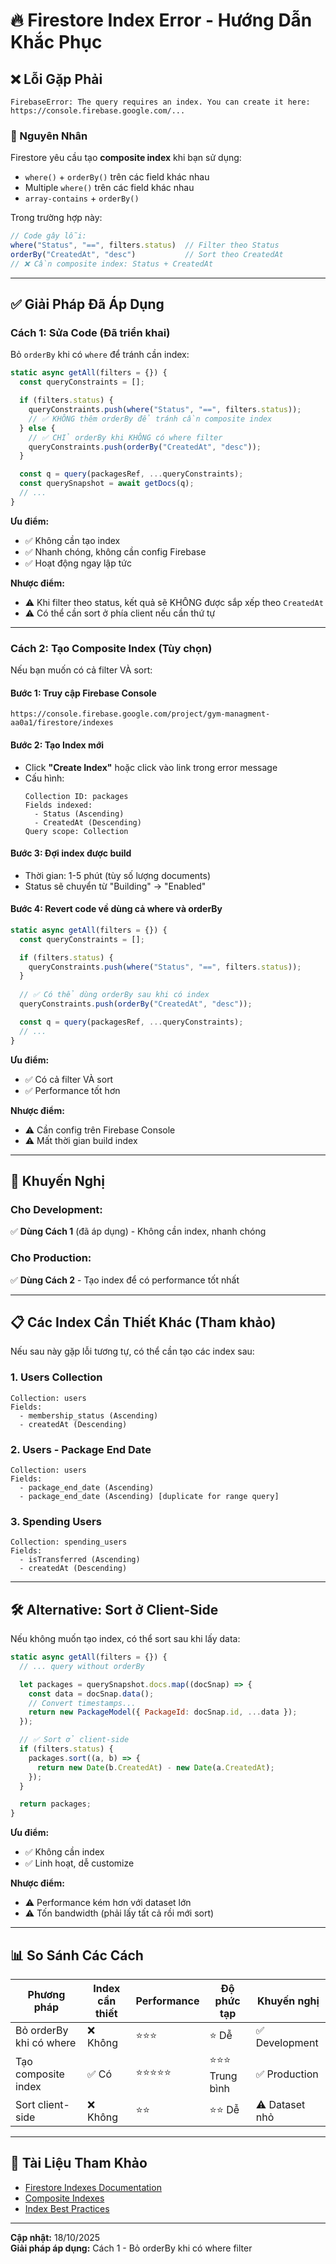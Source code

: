 # 🔥 Firestore Index Error - Hướng Dẫn Khắc Phục

## ❌ Lỗi Gặp Phải

```
FirebaseError: The query requires an index. You can create it here: https://console.firebase.google.com/...
```

### 📝 Nguyên Nhân

Firestore yêu cầu tạo **composite index** khi bạn sử dụng:
- `where()` + `orderBy()` trên các field khác nhau
- Multiple `where()` trên các field khác nhau
- `array-contains` + `orderBy()`

Trong trường hợp này:
```javascript
// Code gây lỗi:
where("Status", "==", filters.status)  // Filter theo Status
orderBy("CreatedAt", "desc")           // Sort theo CreatedAt
// ❌ Cần composite index: Status + CreatedAt
```

---

## ✅ Giải Pháp Đã Áp Dụng

### **Cách 1: Sửa Code (Đã triển khai)**

Bỏ `orderBy` khi có `where` để tránh cần index:

```javascript
static async getAll(filters = {}) {
  const queryConstraints = [];

  if (filters.status) {
    queryConstraints.push(where("Status", "==", filters.status));
    // ✅ KHÔNG thêm orderBy để tránh cần composite index
  } else {
    // ✅ CHỈ orderBy khi KHÔNG có where filter
    queryConstraints.push(orderBy("CreatedAt", "desc"));
  }

  const q = query(packagesRef, ...queryConstraints);
  const querySnapshot = await getDocs(q);
  // ...
}
```

**Ưu điểm:**
- ✅ Không cần tạo index
- ✅ Nhanh chóng, không cần config Firebase
- ✅ Hoạt động ngay lập tức

**Nhược điểm:**
- ⚠️ Khi filter theo status, kết quả sẽ KHÔNG được sắp xếp theo `CreatedAt`
- ⚠️ Có thể cần sort ở phía client nếu cần thứ tự

---

### **Cách 2: Tạo Composite Index (Tùy chọn)**

Nếu bạn muốn có cả filter VÀ sort:

#### Bước 1: Truy cập Firebase Console
```
https://console.firebase.google.com/project/gym-managment-aa0a1/firestore/indexes
```

#### Bước 2: Tạo Index mới
- Click **"Create Index"** hoặc click vào link trong error message
- Cấu hình:
  ```
  Collection ID: packages
  Fields indexed:
    - Status (Ascending)
    - CreatedAt (Descending)
  Query scope: Collection
  ```

#### Bước 3: Đợi index được build
- Thời gian: 1-5 phút (tùy số lượng documents)
- Status sẽ chuyển từ "Building" → "Enabled"

#### Bước 4: Revert code về dùng cả where và orderBy
```javascript
static async getAll(filters = {}) {
  const queryConstraints = [];

  if (filters.status) {
    queryConstraints.push(where("Status", "==", filters.status));
  }
  
  // ✅ Có thể dùng orderBy sau khi có index
  queryConstraints.push(orderBy("CreatedAt", "desc"));

  const q = query(packagesRef, ...queryConstraints);
  // ...
}
```

**Ưu điểm:**
- ✅ Có cả filter VÀ sort
- ✅ Performance tốt hơn

**Nhược điểm:**
- ⚠️ Cần config trên Firebase Console
- ⚠️ Mất thời gian build index

---

## 🎯 Khuyến Nghị

### Cho Development:
✅ **Dùng Cách 1** (đã áp dụng) - Không cần index, nhanh chóng

### Cho Production:
✅ **Dùng Cách 2** - Tạo index để có performance tốt nhất

---

## 📋 Các Index Cần Thiết Khác (Tham khảo)

Nếu sau này gặp lỗi tương tự, có thể cần tạo các index sau:

### 1. Users Collection
```
Collection: users
Fields:
  - membership_status (Ascending)
  - createdAt (Descending)
```

### 2. Users - Package End Date
```
Collection: users
Fields:
  - package_end_date (Ascending)
  - package_end_date (Ascending) [duplicate for range query]
```

### 3. Spending Users
```
Collection: spending_users
Fields:
  - isTransferred (Ascending)
  - createdAt (Descending)
```

---

## 🛠️ Alternative: Sort ở Client-Side

Nếu không muốn tạo index, có thể sort sau khi lấy data:

```javascript
static async getAll(filters = {}) {
  // ... query without orderBy

  let packages = querySnapshot.docs.map((docSnap) => {
    const data = docSnap.data();
    // Convert timestamps...
    return new PackageModel({ PackageId: docSnap.id, ...data });
  });

  // ✅ Sort ở client-side
  if (filters.status) {
    packages.sort((a, b) => {
      return new Date(b.CreatedAt) - new Date(a.CreatedAt);
    });
  }

  return packages;
}
```

**Ưu điểm:**
- ✅ Không cần index
- ✅ Linh hoạt, dễ customize

**Nhược điểm:**
- ⚠️ Performance kém hơn với dataset lớn
- ⚠️ Tốn bandwidth (phải lấy tất cả rồi mới sort)

---

## 📊 So Sánh Các Cách

| Phương pháp | Index cần thiết | Performance | Độ phức tạp | Khuyến nghị |
|-------------|----------------|-------------|-------------|-------------|
| Bỏ orderBy khi có where | ❌ Không | ⭐⭐⭐ | ⭐ Dễ | ✅ Development |
| Tạo composite index | ✅ Có | ⭐⭐⭐⭐⭐ | ⭐⭐⭐ Trung bình | ✅ Production |
| Sort client-side | ❌ Không | ⭐⭐ | ⭐⭐ Dễ | ⚠️ Dataset nhỏ |

---

## 🔗 Tài Liệu Tham Khảo

- [Firestore Indexes Documentation](https://firebase.google.com/docs/firestore/query-data/indexing)
- [Composite Indexes](https://firebase.google.com/docs/firestore/query-data/index-overview#composite_indexes)
- [Index Best Practices](https://firebase.google.com/docs/firestore/query-data/index-overview#best_practices_for)

---

**Cập nhật:** 18/10/2025  
**Giải pháp áp dụng:** Cách 1 - Bỏ orderBy khi có where filter
